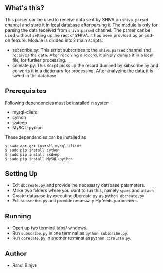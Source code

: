 What's this?
------------
This parser can be used to receive data sent by SHIVA on `shiva.parsed` channel and store it in local database after parsing it. The module is only for parsing the data received from `shiva.parsed` channel. 
The parser can be used without setting up the rest of SHIVA. It has been provided as an add-on feature.
Module is divided into 2 main scripts:

* subscribe.py: This script subscribes to the `shiva.parsed` channel and receives the data. After receiving a record, it simply dumps it in a local file, for further processing.
* corelate.py: This script picks up the record dumped by subscribe.py and converts it to a dictionary for processing. After analyzing the data, it is saved in the database.

Prerequisites
--------------
Following dependencies must be installed in system
* mysql-client
* cython
* ssdeep
* MySQL-python

These dependencies can be installed as

```shell
$ sudo apt-get install mysql-client
$ sudo pip install cython
$ sudo pip install ssdeep
$ sudo pip install MySQL-python
```

Setting Up
----------
* Edit `dbcreate.py` and provide the necessary database parameters.
* Make two folders where you want to run this, namely `spams` and `attach`
* Create database by executing dbcreate.py as `python dbcreate.py`
* Edit `subscribe.py` and provide necessary Hpfeeds parameters.

Running
-------
* Open up two terminal tabs/ windows.
* Run `subscribe.py` in one terminal as `python subscribe.py`.
* Run `corelate.py` in another terminal as `python corelate.py`.

Author
-------
* Rahul Binjve